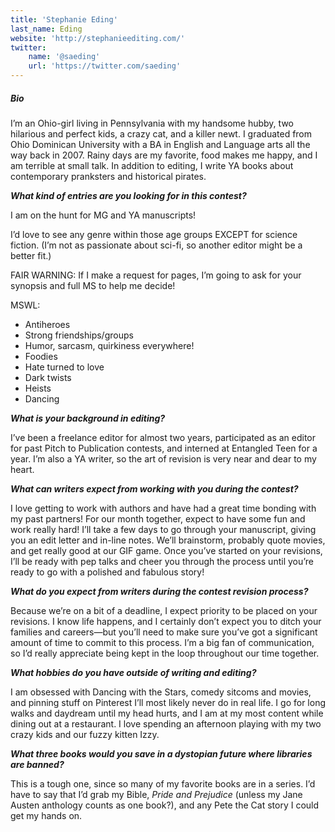 ```yaml
---
title: 'Stephanie Eding'
last_name: Eding
website: 'http://stephanieediting.com/'
twitter:
    name: '@saeding'
    url: 'https://twitter.com/saeding'
---
```


##### Bio

I’m an Ohio-girl living in Pennsylvania with my handsome hubby, two hilarious and perfect kids, a crazy cat, and a killer newt. I graduated from Ohio Dominican University with a BA in English and Language arts all the way back in 2007. Rainy days are my favorite, food makes me happy, and I am terrible at small talk. In addition to editing, I write YA books about contemporary pranksters and historical pirates.

***What kind of entries are you looking for in this contest?***

I am on the hunt for MG and YA manuscripts!

I’d love to see any genre within those age groups EXCEPT for science fiction. (I’m not as passionate about sci-fi, so another editor might be a better fit.)

FAIR WARNING: If I make a request for pages, I’m going to ask for your synopsis and full MS to help me decide!

MSWL:
 * Antiheroes 
 * Strong friendships/groups 
 * Humor, sarcasm, quirkiness everywhere! 
 * Foodies
 * Hate turned to love 
 * Dark twists 
 * Heists 
 * Dancing

***What is your background in editing?***

I’ve been a freelance editor for almost two years, participated as an editor for past Pitch to Publication contests, and interned at Entangled Teen for a year. I’m also a YA writer, so the art of revision is very near and dear to my heart.

***What can writers expect from working with you during the contest?***

I love getting to work with authors and have had a great time bonding with my past partners! For our month together, expect to have some fun and work really hard! I’ll take a few days to go through your manuscript, giving you an edit letter and in-line notes. We’ll brainstorm, probably quote movies, and get really good at our GIF game. Once you’ve started on your revisions, I’ll be ready with pep talks and cheer you through the process until you’re ready to go with a polished and fabulous story!

***What do you expect from writers during the contest revision process?***

Because we’re on a bit of a deadline, I expect priority to be placed on your revisions. I know life happens, and I certainly don’t expect you to ditch your families and careers—but you’ll need to make sure you’ve got a significant amount of time to commit to this process. I’m a big fan of communication, so I’d really appreciate being kept in the loop throughout our time together.

***What hobbies do you have outside of writing and editing?***

I am obsessed with Dancing with the Stars, comedy sitcoms and movies, and pinning stuff on Pinterest I’ll most likely never do in real life. I go for long walks and daydream until my head hurts, and I am at my most content while dining out at a restaurant. I love spending an afternoon playing with my two crazy kids and our fuzzy kitten Izzy.

***What three books would you save in a dystopian future where libraries are banned?***

This is a tough one, since so many of my favorite books are in a series. I’d have to say that I’d grab my Bible, _Pride and Prejudice_ (unless my Jane Austen anthology counts as one book?), and any Pete the Cat story I could get my hands on.